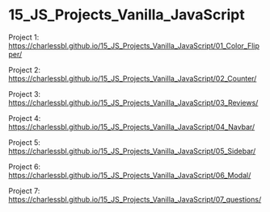 # 15_JS_Projects_Vanilla_JavaScript


Project 1: https://charlessbl.github.io/15_JS_Projects_Vanilla_JavaScript/01_Color_Flipper/

Project 2: https://charlessbl.github.io/15_JS_Projects_Vanilla_JavaScript/02_Counter/

Project 3: https://charlessbl.github.io/15_JS_Projects_Vanilla_JavaScript/03_Reviews/

Project 4: https://charlessbl.github.io/15_JS_Projects_Vanilla_JavaScript/04_Navbar/

Project 5: https://charlessbl.github.io/15_JS_Projects_Vanilla_JavaScript/05_Sidebar/

Project 6: https://charlessbl.github.io/15_JS_Projects_Vanilla_JavaScript/06_Modal/

Project 7: https://charlessbl.github.io/15_JS_Projects_Vanilla_JavaScript/07_questions/